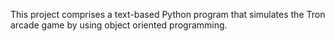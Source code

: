 This project comprises a text-based Python program that simulates the Tron arcade game by using object oriented programming.